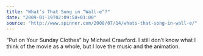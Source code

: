 ```yaml
---
title: "What’s That Song in “Wall-e”?"
date: "2009-01-19T02:09:58+01:00"
source: "http://www.spinner.com/2008/07/14/whats-that-song-in-wall-e/"
---
```


“Put on Your Sunday Clothes” by Michael Crawford. I still don’t know what I think of the movie as a whole, but I love the music and the animation.
